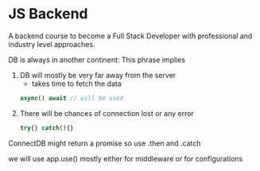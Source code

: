 # JS Backend

A backend course to become a Full Stack Developer with professional and industry level approaches.

DB is always in another continent:
  This phrase implies
  1) DB will mostly be very far away from the server
      - takes time to fetch the data
      ```JavaScript
      async() await // will be used
      ```
  2) There will be chances of connection lost or any error
      ```JavaScript
      try{} catch(){}
      ```

ConnectDB might return a promise
so use .then and .catch

we will use app.use() mostly either for middleware or for configurations 
